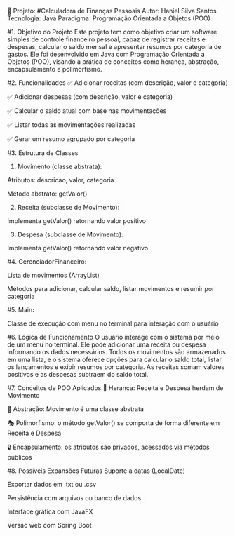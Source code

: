 📄 Projeto: #Calculadora de Finanças Pessoais
Autor: Haniel Silva Santos
Tecnologia: Java
Paradigma: Programação Orientada a Objetos (POO)

#1. Objetivo do Projeto
Este projeto tem como objetivo criar um software simples de controle financeiro pessoal, capaz de registrar receitas e despesas, calcular o saldo mensal e apresentar resumos por categoria de gastos.
Ele foi desenvolvido em Java com Programação Orientada a Objetos (POO), visando a prática de conceitos como herança, abstração, encapsulamento e polimorfismo.

#2. Funcionalidades
✅ Adicionar receitas (com descrição, valor e categoria)

✅ Adicionar despesas (com descrição, valor e categoria)

✅ Calcular o saldo atual com base nas movimentações

✅ Listar todas as movimentações realizadas

✅ Gerar um resumo agrupado por categoria

#3. Estrutura de Classes
1. Movimento (classe abstrata):

Atributos: descricao, valor, categoria

Método abstrato: getValor()

2. Receita (subclasse de Movimento):

Implementa getValor() retornando valor positivo

3. Despesa (subclasse de Movimento):

Implementa getValor() retornando valor negativo

#4. GerenciadorFinanceiro:

Lista de movimentos (ArrayList)

Métodos para adicionar, calcular saldo, listar movimentos e resumir por categoria

#5. Main:

Classe de execução com menu no terminal para interação com o usuário


#6. Lógica de Funcionamento
O usuário interage com o sistema por meio de um menu no terminal. Ele pode adicionar uma receita ou despesa informando os dados necessários.
Todos os movimentos são armazenados em uma lista, e o sistema oferece opções para calcular o saldo total, listar os lançamentos e exibir resumos por categoria.
As receitas somam valores positivos e as despesas subtraem do saldo total.

#7. Conceitos de POO Aplicados
🧬 Herança: Receita e Despesa herdam de Movimento

🧩 Abstração: Movimento é uma classe abstrata

🎭 Polimorfismo: o método getValor() se comporta de forma diferente em Receita e Despesa

🔒 Encapsulamento: os atributos são privados, acessados via métodos públicos

#8. Possíveis Expansões Futuras
Suporte a datas (LocalDate)

Exportar dados em .txt ou .csv

Persistência com arquivos ou banco de dados

Interface gráfica com JavaFX

Versão web com Spring Boot

